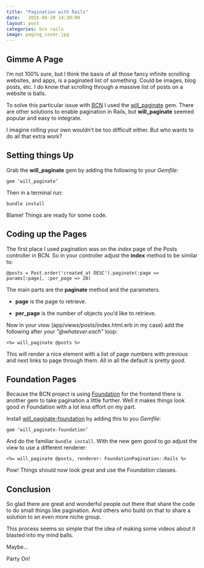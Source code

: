 ```yaml
---
title: "Pagination with Rails"
date:   2015-08-20 14:30:00
layout: post
categories: bcn rails
image: paging_cover.jpg
---
```


## Gimme A Page

I’m not 100% sure, but I think the basis of all those fancy infinite scrolling websites, and apps, is a paginated list of something.  Could be images, blog posts, etc.  I do know that scrolling through a massive list of posts on a website is balls.

To solve this particular issue with [BCN](https://github.com/asommer70/bcn) I used the [will_paginate](https://github.com/mislav/will_paginate) gem.  There are other solutions to enable pagination in Rails, but **will_paginate** seemed popular and easy to integrate.

I imagine rolling your own wouldn’t be too difficult either.  But who wants to do all that extra work?

<!--more-->
## Setting things Up

Grab the **will_paginate** gem by adding the following to your *Gemfile*:

```
gem ‘will_paginate’
```

Then in a terminal run:

```
bundle install
```

Blame! Things are ready for some code.

## Coding up the Pages

The first place I used pagination was on the *index* page of the Posts controller in BCN.  So in your controller adjust the **index** method to be similar to:

```
@posts = Post.order('created_at DESC').paginate(:page => params[:page], :per_page => 20)
```

The main parts are the **paginate** method and the parameters.

* **page** is the page to retrieve.

* **per_page** is the number of objects you’d like to retrieve.

Now in your *view* (app/views/posts/index.html.erb in my case) add the following after your *”@whatever.each”* loop:

```
<%= will_paginate @posts %>
```

This will render a nice element with a list of page numbers with previous and next links to page through them.  All in all the default is pretty good.

## Foundation Pages

Because the BCN project is using [Foundation](http://foundation.zurb.com) for the frontend there is another gem to take pagination a little further.  Well it makes things look good in Foundation with a lot less effort on my part.

Install [will_paginate-foundation](https://github.com/acrogenesis/will_paginate-foundation) by adding this to you *Gemfile*:

```
gem ‘will_paginate-foundation’
```

And do the familiar ```bundle install```.  With the new gem good to go adjust the view to use a different renderer:

```
<%= will_paginate @posts, renderer: FoundationPagination::Rails %>
```

Pow! Things should now look great and use the Foundation classes.

## Conclusion

So glad there are great and wonderful people out there that share the code to do small things like pagination.  And others who build on that to share a solution to an even more niche group.

This process seems so simple that the idea of making some videos about it blasted into my mind balls.

Maybe…

Party On!
